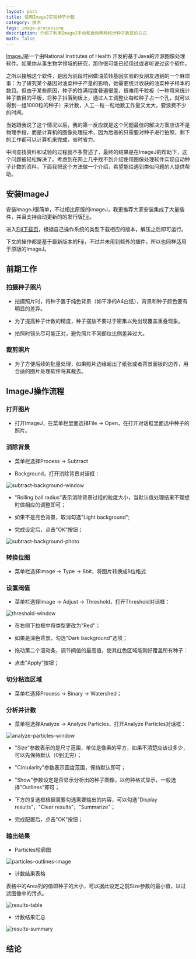 ```yaml
---
layout: post
title: 使用ImageJ实现种子计数
category: 技术
tags: image-processing
description: 介绍了利用ImageJ手动和自动两种统计种子数目的方式
math: false
---
```


[ImageJ](https://imagej.nih.gov/ij/)是一个由National Institutes of Health
开发的基于Java的开源图像处理软件。如果你从事生物学领域的研究，那你很可能已经用过或者听说过这个软件。

之所以接触这个软件，是因为前段时间做油菜转基因实验的女朋友遇到的一个麻烦事：为了研究某个基因对油菜种子产量的影响，她需要统计收获的油菜种子样本的数目。但由于某些原因，种子的饱满程度普遍很差，很难用千粒板（一种用来统计种子数目的平板，将种子抖落到板上，通过人工调整让每粒种子占一个孔，就可以得到一组1000粒的种子）来计数，人工一粒一粒地数工作量又太大，要浪费不少的时间。

当她跟我说了这个情况以后，我的第一反应就是这个问题最佳的解决方案应该不是物理手段，而是计算机的图像处理技术，因为后者的只需要对种子进行拍照，剩下的工作都可以计算机来完成，省时省力。

中间查找资料和试验的过程就不多赘述了，最终的结果是在ImageJ的帮助下，这个问题被轻松解决了。考虑到在网上几乎找不到介绍使用图像处理软件实现自动种子计数的资料，下面我把这个方法做一个介绍，希望能给遇到类似问题的人提供帮助。

<!-- more -->

## **安装ImageJ**

安装ImageJ很简单，不过相比原版的imageJ，我更推荐大家安装集成了大量插件，并且支持自动更新的的发行版[Fiji](http://fiji.sc/)。

进入[Fiji下载页](http://fiji.sc/#download)，根据自己操作系统的类型下载相应的版本，解压之后即可运行。

下文的操作都是基于最新版本的Fiji，不过并未用到额外的插件，所以也同样适用于原版的ImageJ。

## **前期工作**

### **拍摄种子照片**

* 拍摄照片时，将种子置于纯色背景（如干净的A4白纸），背景和种子颜色要有明显的差异。

* 为了提高种子计数的精度，种子摆放不要过于密集以免出现覆盖重叠现象。

* 拍照时镜头尽可能正对，避免照片不同部位比例差异过大。

### **裁剪照片**

* 为了方便后续的批量处理，如果照片边缘超出了纸张或者背景面板的边界，用合适的图片处理软件将其裁去。

## **ImageJ操作流程**

### **打开图片**

* 打开ImageJ，在菜单栏里面选择File -> Open，在打开对话框里面选中种子的照片。

### **消除背景**

* 菜单栏选择Process -> Subtract

* Background，打开消除背景对话框：

![subtract-background-window]()

* "Rolling ball radius"表示消除背景过程的粒度大小，当默认值处理结果不理想时做相应的调整即可；

* 如果不是亮色背景，取消勾选"Light background";

* 完成设定后，点击"OK"按钮；

![subtract-background-photo]()

### **转换位图**

* 菜单栏选择Image -> Type -> 8bit，将图片转换成8位格式

### **设置阀值**

* 菜单栏选择Image -> Adjust -> Threshold，打开Threshold对话框：

![threshold-window]()

* 在右侧下拉框中将类型更改为"Red"；

* 如果是深色背景，勾选"Dark background"选项；

* 拖动第二个滚动条，调节阀值的最高值，使其红色区域能刚好覆盖所有种子：

* 点击"Apply"按钮；

### **切分粘连区域**

* 菜单栏选择Process -> Binary -> Watershed；

### **分析并计数**

* 菜单栏选择Analyze -> Analyze Particles，打开Analyze Particles对话框：

![analyze-particles-window]()

* "Size"参数表示的是尺寸范围，单位是像素的平方，如果不清楚应该设多少，可以先保持默认（0到无穷）；

* "Circularity"参数表示圆度范围，保持默认即可；

* "Show"参数设定是否显示分析出的种子图像，以何种格式显示，一般选择"Outlines"即可；

* 下方的复选框根据需要勾选需要输出的内容，可以勾选"Display results"，"Clear results"，"Summarize"；

* 完成配置后，点击"OK"按钮；

### **输出结果**

* Particles轮廓图

![particles-outlines-image](/res/img/2016-06-25-count-seeds-using-imagej/particles-outlines-image.png)

* 计数结果表格

表格中的Area列的值即种子的大小，可以据此设定之前Size参数的最小值，以过滤图像中的污点。

![results-table](/res/img/2016-06-25-count-seeds-using-imagej/results-table.png)

* 计数结果汇总

![results-summary](/res/img/2016-06-25-count-seeds-using-imagej/results-summary.png)

## **结论**
